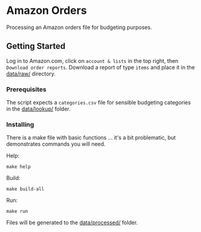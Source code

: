# Amazon Orders

Processing an Amazon orders file for budgeting purposes.

## Getting Started

Log in to Amazon.com, click on ```account & lists``` in the top right, then ```Download order reports```. Download a report of type ```items``` and place it in the [data/raw/](data/raw/) directory.

### Prerequisites

The script expects a ```categories.csv``` file for sensible budgeting categories in the [data/lookup/](data/lookup/) folder.


### Installing

There is a make file with basic functions ... it's a bit problematic, but demonstrates commands you will need.

Help:
```
make help
```

Build:
```
make build-all
```

Run:
```
make run
```

Files will be generated to the [data/processed/](data/processed/) folder.
